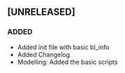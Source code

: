 

## [UNRELEASED]

### ADDED
- Added init file with basic bl_info
- Added Changelog
- Modelling: Added the basic scripts